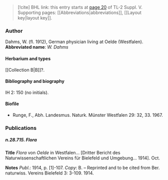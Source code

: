 > [!cite] BHL link: this entry starts at [page 20](https://www.biodiversitylibrary.org/page/33259066) of TL-2 Suppl. V.
> Supporting pages: [[Abbreviations|abbreviations]], [[Layout key|layout key]].

### Author

Dahms, W. (fl. 1912), German physician living at Oelde (Westfalen). 
**Abbreviated name**: *W. Dahms*

#### Herbarium and types

[[Collection B|B]]?.

#### Bibliography and biography

IH 2: 150 (no initials).

#### Biofile

- Runge, F., Abh. Landesmus. Naturk. Münster Westfalen 29: 32, 33. 1967.

### Publications

##### n.28.715. Flora

**Title**
*Flora* von *Oelde* in Westfalen... \[Dritter Bericht des Naturwissenschaftlichen Vereins für Bielefeld und Umgebung... 1914\]. Oct.

**Notes**
*Publ*.: 1914, p. \[1\]-107. *Copy*: B. – Reprinted and to be cited from Ber. naturwiss. Vereins Bielefeld 3: 3-109. 1914.

